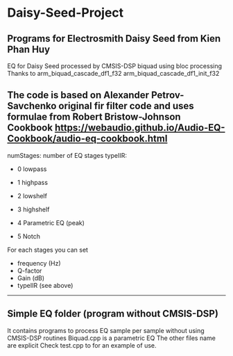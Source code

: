 # Daisy-Seed-Project
Programs for Electrosmith Daisy Seed from Kien Phan Huy
-----------------------------------------------------------------------
EQ for Daisy Seed processed by CMSIS-DSP biquad using bloc processing
Thanks to 
arm_biquad_cascade_df1_f32
arm_biquad_cascade_df1_init_f32

The code is based on Alexander Petrov-Savchenko original fir filter code
and uses formulae from Robert Bristow-Johnson Cookbook
https://webaudio.github.io/Audio-EQ-Cookbook/audio-eq-cookbook.html
-----------------------------------------------------------------------
numStages: number of EQ stages
typeIIR:
* 0 lowpass
  
* 1 highpass
  
* 2 lowshelf
  
* 3 highshelf
  
* 4 Parametric EQ (peak)
  
* 5 Notch
  
    
For each stages you can set 
* frequency (Hz)
* Q-factor
* Gain (dB)
* typeIIR (see above)

-----------------------------------------------------------------------
Simple EQ folder (program without CMSIS-DSP)
-----------------------------------------------------------------------
It contains programs to process EQ sample per sample without using CMSIS-DSP routines
Biquad.cpp is a parametric EQ
The other files name are explicit
Check test.cpp to for an example of use.
